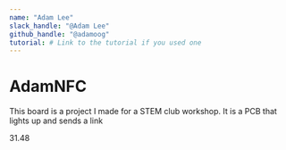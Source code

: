 ```yaml
---
name: "Adam Lee"
slack_handle: "@Adam Lee"
github_handle: "@adamoog"
tutorial: # Link to the tutorial if you used one
---
```


# AdamNFC

<!-- Describe your board in 2-3 sentences. What are you making? What will it do? -->
This board is a project I made for a STEM club workshop. It is a PCB that lights up and sends a link
<!-- How much is it going to cost? -->
31.48
<!-- Tell us a little bit about your design process. What were some challenges? What helped? ***Totally optional*** -->
